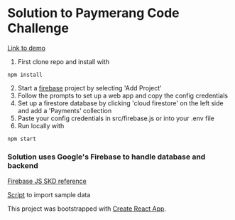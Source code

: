 # Solution to Paymerang Code Challenge

[Link to demo](https://jasondominguez.github.io/code-challenge/)

1. First clone repo and install with 
```
npm install
```
2. Start a [firebase](https://console.firebase.google.com) project by selecting 'Add Project'
3. Follow the prompts to set up a web app and copy the config credentials
4. Set up a firestore database by clicking 'cloud firestore' on the left side and add a 'Payments' collection
5. Paste your config credentials in src/firebase.js or into your .env file
6. Run locally with 
```
npm start
```

### Solution uses Google's Firebase to handle database and backend
[Firebase JS SKD reference](https://firebase.google.com/docs/reference/js)

[Script](https://hackernoon.com/filling-cloud-firestore-with-data-3f67d26bd66e) to import sample data 


This project was bootstrapped with [Create React App](https://github.com/facebook/create-react-app).
